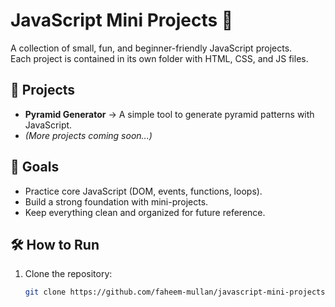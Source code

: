 # JavaScript Mini Projects 🚀

A collection of small, fun, and beginner-friendly JavaScript projects.  
Each project is contained in its own folder with HTML, CSS, and JS files.

## 📂 Projects
- **Pyramid Generator** → A simple tool to generate pyramid patterns with JavaScript.
- *(More projects coming soon...)*

## 🎯 Goals
- Practice core JavaScript (DOM, events, functions, loops).
- Build a strong foundation with mini-projects.
- Keep everything clean and organized for future reference.

## 🛠️ How to Run
1. Clone the repository:
   ```bash
   git clone https://github.com/faheem-mullan/javascript-mini-projects.git
